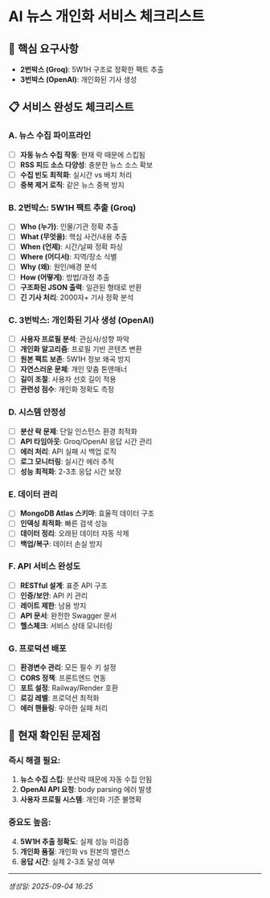 # AI 뉴스 개인화 서비스 체크리스트

## 🎯 핵심 요구사항
- **2번박스 (Groq)**: 5W1H 구조로 정확한 팩트 추출
- **3번박스 (OpenAI)**: 개인화된 기사 생성

## 📋 서비스 완성도 체크리스트

### A. 뉴스 수집 파이프라인
- [ ] **자동 뉴스 수집 작동**: 현재 락 때문에 스킵됨
- [ ] **RSS 피드 소스 다양성**: 충분한 뉴스 소스 확보
- [ ] **수집 빈도 최적화**: 실시간 vs 배치 처리
- [ ] **중복 제거 로직**: 같은 뉴스 중복 방지

### B. 2번박스: 5W1H 팩트 추출 (Groq)
- [ ] **Who (누가)**: 인물/기관 정확 추출
- [ ] **What (무엇을)**: 핵심 사건/내용 추출  
- [ ] **When (언제)**: 시간/날짜 정확 파싱
- [ ] **Where (어디서)**: 지역/장소 식별
- [ ] **Why (왜)**: 원인/배경 분석
- [ ] **How (어떻게)**: 방법/과정 추출
- [ ] **구조화된 JSON 출력**: 일관된 형태로 반환
- [ ] **긴 기사 처리**: 2000자+ 기사 정확 분석

### C. 3번박스: 개인화된 기사 생성 (OpenAI)  
- [ ] **사용자 프로필 분석**: 관심사/성향 파악
- [ ] **개인화 알고리즘**: 프로필 기반 콘텐츠 변환
- [ ] **원본 팩트 보존**: 5W1H 정보 왜곡 방지
- [ ] **자연스러운 문체**: 개인 맞춤 톤앤매너
- [ ] **길이 조절**: 사용자 선호 길이 적용
- [ ] **관련성 점수**: 개인화 정확도 측정

### D. 시스템 안정성
- [ ] **분산 락 문제**: 단일 인스턴스 환경 최적화  
- [ ] **API 타임아웃**: Groq/OpenAI 응답 시간 관리
- [ ] **에러 처리**: API 실패 시 백업 로직
- [ ] **로그 모니터링**: 실시간 에러 추적
- [ ] **성능 최적화**: 2-3초 응답 시간 보장

### E. 데이터 관리
- [ ] **MongoDB Atlas 스키마**: 효율적 데이터 구조
- [ ] **인덱싱 최적화**: 빠른 검색 성능
- [ ] **데이터 정리**: 오래된 데이터 자동 삭제
- [ ] **백업/복구**: 데이터 손실 방지

### F. API 서비스 완성도
- [ ] **RESTful 설계**: 표준 API 구조
- [ ] **인증/보안**: API 키 관리
- [ ] **레이트 제한**: 남용 방지
- [ ] **API 문서**: 완전한 Swagger 문서
- [ ] **헬스체크**: 서비스 상태 모니터링

### G. 프로덕션 배포
- [ ] **환경변수 관리**: 모든 필수 키 설정
- [ ] **CORS 정책**: 프론트엔드 연동
- [ ] **포트 설정**: Railway/Render 호환
- [ ] **로깅 레벨**: 프로덕션 최적화
- [ ] **에러 핸들링**: 우아한 실패 처리

## 🚨 현재 확인된 문제점

### 즉시 해결 필요:
1. **뉴스 수집 스킵**: 분산락 때문에 자동 수집 안됨
2. **OpenAI API 요청**: body parsing 에러 발생
3. **사용자 프로필 시스템**: 개인화 기준 불명확

### 중요도 높음:
4. **5W1H 추출 정확도**: 실제 성능 미검증
5. **개인화 품질**: 개인화 vs 원본의 밸런스
6. **응답 시간**: 실제 2-3초 달성 여부

---
*생성일: 2025-09-04 16:25*